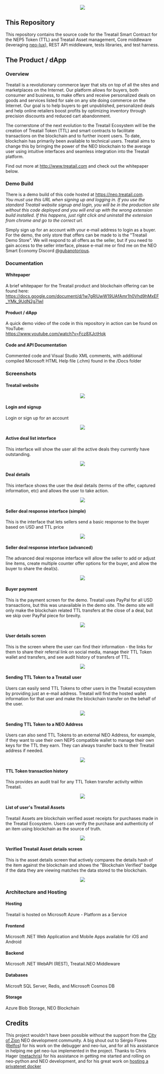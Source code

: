 <p align="center">
  <img src="Treatail.png" />
</p>

## This Repository
This repository contains the source code for the Treatail Smart Contract for the NEP5 Token (TTL) and Treatail Asset management, Core middleware (leveraging [neo-lux](https://github.com/Relfos/neo-lux)), REST API middleware, tests libraries, and test harness.

## The Product / dApp
### Overview
Treatail is a revolutionary commerce layer that sits on top of all the sites and marketplaces on the Internet.  Our platform allows for buyers, both consumer and business, to make offers and receive personalized deals on goods and services listed for sale on any site doing commerce on the Internet.  Our goal is to help buyers to get unpublished, personalized deals and help online retailers boost profits by optimizing inventory through precision discounts and reduced cart abandonment.

The cornerstone of the next evolution to the Treatail Ecosystem will be the creation of Treatail Token (TTL) and smart contracts to facilitate transactions on the blockchain and to further incent users.  To date, blockchain has primarily been available to technical users.  Treatail aims to change this by bringing the power of the NEO blockchain to the average user using intuitive interfaces and seamless integration into the Treatail platform.

Find out more at http://www.treatail.com and check out the whitepaper below.

### Demo Build
There is a demo build of this code hosted at https://neo.treatail.com.              
_You must use this URL when signing up and logging in.  If you use the standard Treatail website signup and login, you will be in the production site without this code deployed and you will end up with the wrong extension build installed.  If this happens, just right click and uninstall the extension from chrome and go to the correct url._

Simply sign up for an account with your e-mail address to login as a buyer.  For the demo, the only store that offers can be made to is the "Treatail Demo Store".  We will respond to all offers as the seller, but if you need to gain access to the seller interface, please e-mail me or find me on the NEO Smart Economy Discord [@gubanotorious](https://discord.gg/zRq6Jba).

### Documentation
#### Whitepaper
A brief whitepaper for the Treatail product and blockchain offering can be found here:
https://docs.google.com/document/d/1w7gRlUwW19UAfAmr1h0Vhd9hMxEF_YMk_9UdN2g7lwI

#### Product / dApp 
A quick demo video of the code in this repository in action can be found on YouTube:                
https://www.youtube.com/watch?v=Fcz8XJctHok

#### Code and API Documentation 
Commented code and Visual Studio XML comments, with additional compiled Microsoft HTML Help file (.chm) found in the /Docs folder

### Screenshots
#### Treatail website
<p align="center">
  <img src="/Screenshots/website.png" />
</p>

#### Login and signup
Login or sign up for an account
<p align="center">
  <img src="/Screenshots/login.png" />
</p>

#### Active deal list interface
This interface will show the user all the active deals they currently have outstanding.
<p align="center">
  <img src="/Screenshots/activedeals.png" />
</p>

#### Deal details
This interface shows the user the deal details (terms of the offer, captured information, etc) and allows the user to take action.
<p align="center">
  <img src="/Screenshots/dealdetails.png" />
</p>

#### Seller deal response interface (simple)
This is the interface that lets sellers send a basic response to the buyer based on USD and TTL price
<p align="center">
  <img src="/Screenshots/dealresponse.png" />
</p>

#### Seller deal response interface (advanced)
The advanced deal response interface will allow the seller to add or adjust line items, create multiple counter offer options for the buyer, and allow the buyer to share the deal(s).
<p align="center">
  <img src="/Screenshots/dealadvancedresponse.png" />
</p>

#### Buyer payment
This is the payment screen for the demo.  Treatail uses PayPal for all USD transactions, but this was unavailable in the demo site.  The demo site will only make the blockchain related TTL transfers at the close of a deal, but we skip over PayPal piece for brevity.
<p align="center">
  <img src="/Screenshots/payment.png" />
</p>

#### User details screen
This is the screen where the user can find their information - the links for them to share their referral link on social media, manage their TTL Token wallet and transfers, and see audit history of transfers of TTL.
<p align="center">
  <img src="/Screenshots/userdetails.png" />
</p>

#### Sending TTL Token to a Treatail user
Users can easily send TTL Tokens to other users in the Treatail ecosystem by providing just an e-mail address.  Treatail will find the hosted wallet information for that user and make the blockchain transfer on the behalf of the user.
<p align="center">
  <img src="/Screenshots/sendtoken-treatail.png" />
</p>

#### Sending TTL Token to a NEO Address
Users can also send TTL Tokens to an external NEO Address, for example, if they want to use their own NEP5 compatible wallet to manage their own keys for the TTL they earn.  They can always transfer back to their Treatail address if needed.
<p align="center">
  <img src="/Screenshots/sendtoken-neo.png" />
</p>

#### TTL Token transaction history
This provides an audit trail for any TTL Token transfer activity within Treatail.
<p align="center">
  <img src="/Screenshots/ttlhistory.png" />
</p>

#### List of user's Treatail Assets
Treatail Assets are blockchain verified asset receipts for purchases made in the Treatail Ecosystem.  Users can verify the purchase and authenticity of an item using blockchain as the source of truth.
<p align="center">
  <img src="/Screenshots/assetlist.png" />
</p>

#### Verified Treatail Asset details screen
This is the asset details screen that actively compares the details hash of the item against the blockchain and shows the "Blockchain Verified" badge if the data they are viewing matches the data stored to the blockchain.
<p align="center">
  <img src="/Screenshots/verifiedassetdetails.png" />
</p>

### Architecture and Hosting
#### Hosting
Treatail is hosted on Microsoft Azure - Platform as a Service

#### Frontend
Microsoft .NET Web Application and Mobile Apps available for iOS and Android

#### Backend
Microsoft .NET WebAPI (REST), Treatail.NEO Middleware

#### Databases
Microsft SQL Server, Redis, and Microsoft Cosmos DB

#### Storage
Azure Blob Storage, NEO Blockchain

## Credits
This project wouldn't have been possible without the support from the [City of Zion](https://github.com/CityOfZion) NEO development community.  A big shout out to Sérgio Flores ([Relfos](https://github.com/Relfos)) for his work on the debugger and neo-lux, and for all his assistance in helping me get neo-lux implemented in the project.  Thanks to Chris Hager ([metachris](https://github.com/metachris)) for his assistance in getting me started and rolling on neo-python and NEO development, and for his great work on [hosting a privatenet docker](https://medium.com/proof-of-working/how-to-run-a-private-network-of-the-neo-blockchain-d83004557359)




